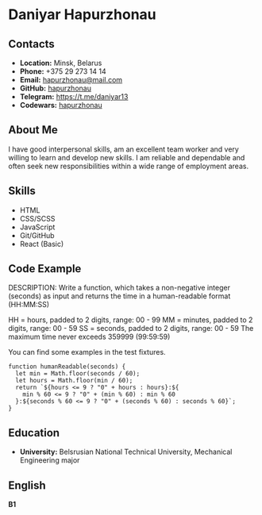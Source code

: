 # Daniyar Hapurzhonau
## Contacts
* **Location:** Minsk, Belarus
* **Phone:** +375 29 273 14 14
* **Email:** hapurzhonau@mail.com
* **GitHub:** [hapurzhonau](https://github.com/hapurzhonau)
* **Telegram:** https://t.me/daniyar13
* **Codewars:** [hapurzhonau](https://www.codewars.com/users/hapurzhonau)
## About Me 
I have good interpersonal skills, am an excellent team worker and very willing to learn and develop new skills.
I am reliable and dependable and often seek new responsibilities within a wide range of employment areas.
## Skills
* HTML
* CSS/SCSS
* JavaScript
* Git/GitHub
* React (Basic)
## Code Example 
DESCRIPTION:
Write a function, which takes a non-negative integer (seconds) as input and returns the time in a human-readable format (HH:MM:SS)

HH = hours, padded to 2 digits, range: 00 - 99
MM = minutes, padded to 2 digits, range: 00 - 59
SS = seconds, padded to 2 digits, range: 00 - 59
The maximum time never exceeds 359999 (99:59:59)

You can find some examples in the test fixtures.
```
function humanReadable(seconds) {
  let min = Math.floor(seconds / 60);
  let hours = Math.floor(min / 60);
  return `${hours <= 9 ? "0" + hours : hours}:${
    min % 60 <= 9 ? "0" + (min % 60) : min % 60
  }:${seconds % 60 <= 9 ? "0" + (seconds % 60) : seconds % 60}`;
}
```
## Education 
* **University:** Belsrusian National Technical University, Mechanical Engineering major
## English 
**B1**
